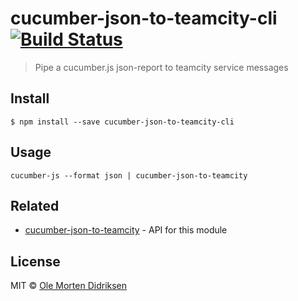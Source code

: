 # cucumber-json-to-teamcity-cli [![Build Status](https://travis-ci.org/oledid/cucumber-json-to-teamcity-cli.svg?branch=master)](https://travis-ci.org/oledid/cucumber-json-to-teamcity-cli.svg?branch=master)

> Pipe a cucumber.js json-report to teamcity service messages

## Install

```
$ npm install --save cucumber-json-to-teamcity-cli
```


## Usage

```
cucumber-js --format json | cucumber-json-to-teamcity
```


## Related

- [cucumber-json-to-teamcity](https://github.com/oledid/cucumber-json-to-teamcity) - API for this module


## License

MIT © [Ole Morten Didriksen](https://github.com/oledid)
